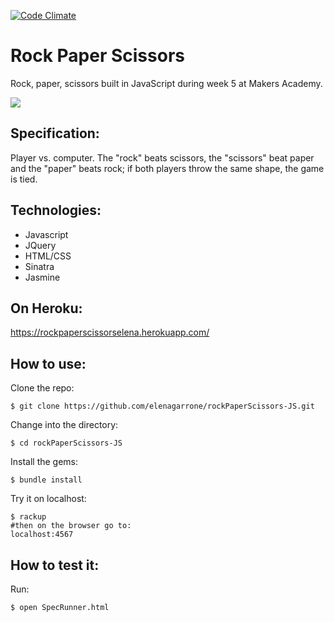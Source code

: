 [![Code Climate](https://codeclimate.com/github/elenagarrone/rockPaperScissors-JS/badges/gpa.svg)](https://codeclimate.com/github/elenagarrone/rockPaperScissors-JS)

Rock Paper Scissors
=================
Rock, paper, scissors built in JavaScript during week 5 at Makers Academy.

<img src='http://i59.tinypic.com/oiur7c.png'>

Specification:
-------------
Player vs. computer.
The "rock" beats scissors, the "scissors" beat paper and the "paper" beats rock; if both players throw the same shape, the game is tied.


Technologies:
---------------
- Javascript
- JQuery
- HTML/CSS
- Sinatra
- Jasmine

On Heroku:
----------
https://rockpaperscissorselena.herokuapp.com/

How to use:
-----------
Clone the repo:
```shell
$ git clone https://github.com/elenagarrone/rockPaperScissors-JS.git
```
Change into the directory:
```shell
$ cd rockPaperScissors-JS
```
Install the gems:
```shell
$ bundle install
```
Try it on localhost:
```shell
$ rackup
#then on the browser go to:
localhost:4567
```

How to test it:
--------------
Run:
```shell
$ open SpecRunner.html
```
